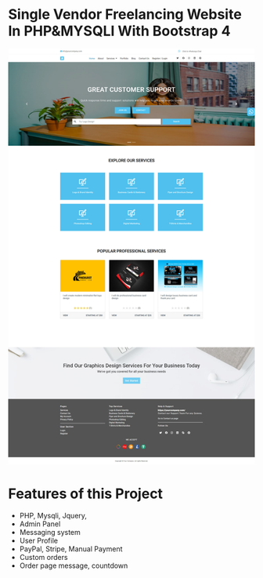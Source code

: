 # Single Vendor Freelancing Website In PHP&MYSQLI With Bootstrap 4
![CHEESE!](screenshot.png)

# Features of this Project

- PHP, Mysqli, Jquery,
- Admin Panel
- Messaging system
- User Profile
- PayPal, Stripe, Manual Payment
- Custom orders
- Order page message, countdown